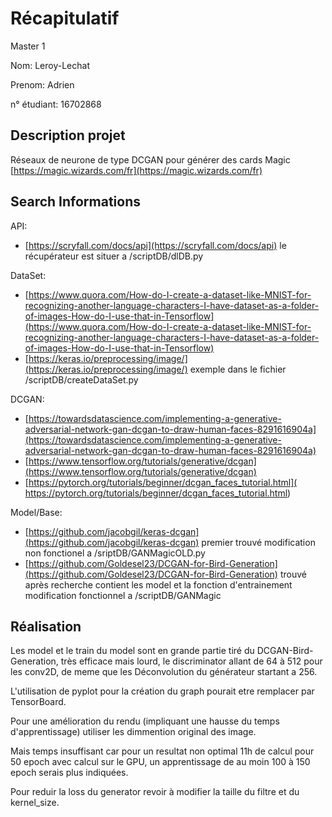 # Récapitulatif

Master 1

Nom: Leroy-Lechat

Prenom: Adrien

n° étudiant: 16702868

## Description projet

Réseaux de neurone de type DCGAN pour générer des cards Magic [https://magic.wizards.com/fr](https://magic.wizards.com/fr)


## Search Informations

 API:
 - [https://scryfall.com/docs/api](https://scryfall.com/docs/api) le récupérateur est situer a /scriptDB/dlDB.py
        
 DataSet:
  - [https://www.quora.com/How-do-I-create-a-dataset-like-MNIST-for-recognizing-another-language-characters-I-have-dataset-as-a-folder-of-images-How-do-I-use-that-in-Tensorflow](https://www.quora.com/How-do-I-create-a-dataset-like-MNIST-for-recognizing-another-language-characters-I-have-dataset-as-a-folder-of-images-How-do-I-use-that-in-Tensorflow)
  - [https://keras.io/preprocessing/image/](https://keras.io/preprocessing/image/) exemple dans le fichier /scriptDB/createDataSet.py
        
 DCGAN:
  - [https://towardsdatascience.com/implementing-a-generative-adversarial-network-gan-dcgan-to-draw-human-faces-8291616904a](https://towardsdatascience.com/implementing-a-generative-adversarial-network-gan-dcgan-to-draw-human-faces-8291616904a)
  - [https://www.tensorflow.org/tutorials/generative/dcgan](https://www.tensorflow.org/tutorials/generative/dcgan)
  - [https://pytorch.org/tutorials/beginner/dcgan_faces_tutorial.html]( https://pytorch.org/tutorials/beginner/dcgan_faces_tutorial.html)

 Model/Base:
  - [https://github.com/jacobgil/keras-dcgan](https://github.com/jacobgil/keras-dcgan) premier trouvé modification non fonctionel a /sriptDB/GANMagicOLD.py
  - [https://github.com/Goldesel23/DCGAN-for-Bird-Generation](https://github.com/Goldesel23/DCGAN-for-Bird-Generation) trouvé après recherche contient les model et la fonction d'entrainement modification fonctionnel a /scriptDB/GANMagic
 
 ## Réalisation
 
 Les model et le train du model sont en grande partie tiré du DCGAN-Bird-Generation, très efficace mais lourd, le discriminator allant de 64 à 512 pour les conv2D, de meme que les Déconvolution du générateur startant a 256.
 
 L'utilisation de pyplot pour la création du graph pourait etre remplacer par TensorBoard.
 
 Pour une amélioration du rendu (impliquant une hausse du temps d'apprentissage) utiliser les dimmention original des image.
 
 Mais temps insuffisant car pour un resultat non optimal 11h de calcul pour 50 epoch avec calcul sur le GPU, un apprentissage de au moin 100 à 150 epoch serais plus indiquées.
 
 Pour reduir la loss du generator revoir à modifier la taille du filtre et du kernel_size.
 
 